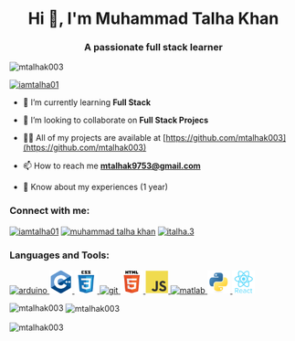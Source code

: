 <h1 align="center">Hi 👋, I'm Muhammad Talha Khan</h1>
<h3 align="center">A passionate full stack learner</h3>

<p align="left"> <img src="https://komarev.com/ghpvc/?username=mtalhak003&label=Profile%20views&color=0e75b6&style=flat" alt="mtalhak003" /> </p>

<p align="left"> <a href="https://twitter.com/iamtalha01" target="blank"><img src="https://img.shields.io/twitter/follow/iamtalha01?logo=twitter&style=for-the-badge" alt="iamtalha01" /></a> </p>

- 🌱 I’m currently learning **Full Stack**

- 👯 I’m looking to collaborate on **Full Stack Projecs**

- 👨‍💻 All of my projects are available at [https://github.com/mtalhak003](https://github.com/mtalhak003)

- 📫 How to reach me **mtalhak9753@gmail.com**

- 📄 Know about my experiences (1 year)

<h3 align="left">Connect with me:</h3>
<p align="left">
<a href="https://twitter.com/iamtalha01" target="blank"><img align="center" src="https://raw.githubusercontent.com/rahuldkjain/github-profile-readme-generator/master/src/images/icons/Social/twitter.svg" alt="iamtalha01" height="30" width="40" /></a>
<a href="https://linkedin.com/in/muhammad talha khan" target="blank"><img align="center" src="https://raw.githubusercontent.com/rahuldkjain/github-profile-readme-generator/master/src/images/icons/Social/linked-in-alt.svg" alt="muhammad talha khan" height="30" width="40" /></a>
<a href="https://instagram.com/italha.3" target="blank"><img align="center" src="https://raw.githubusercontent.com/rahuldkjain/github-profile-readme-generator/master/src/images/icons/Social/instagram.svg" alt="italha.3" height="30" width="40" /></a>
</p>

<h3 align="left">Languages and Tools:</h3>
<p align="left"> <a href="https://www.arduino.cc/" target="_blank" rel="noreferrer"> <img src="https://cdn.worldvectorlogo.com/logos/arduino-1.svg" alt="arduino" width="40" height="40"/> </a> <a href="https://www.w3schools.com/cpp/" target="_blank" rel="noreferrer"> <img src="https://raw.githubusercontent.com/devicons/devicon/master/icons/cplusplus/cplusplus-original.svg" alt="cplusplus" width="40" height="40"/> </a> <a href="https://www.w3schools.com/css/" target="_blank" rel="noreferrer"> <img src="https://raw.githubusercontent.com/devicons/devicon/master/icons/css3/css3-original-wordmark.svg" alt="css3" width="40" height="40"/> </a> <a href="https://git-scm.com/" target="_blank" rel="noreferrer"> <img src="https://www.vectorlogo.zone/logos/git-scm/git-scm-icon.svg" alt="git" width="40" height="40"/> </a> <a href="https://www.w3.org/html/" target="_blank" rel="noreferrer"> <img src="https://raw.githubusercontent.com/devicons/devicon/master/icons/html5/html5-original-wordmark.svg" alt="html5" width="40" height="40"/> </a> <a href="https://developer.mozilla.org/en-US/docs/Web/JavaScript" target="_blank" rel="noreferrer"> <img src="https://raw.githubusercontent.com/devicons/devicon/master/icons/javascript/javascript-original.svg" alt="javascript" width="40" height="40"/> </a> <a href="https://www.mathworks.com/" target="_blank" rel="noreferrer"> <img src="https://upload.wikimedia.org/wikipedia/commons/2/21/Matlab_Logo.png" alt="matlab" width="40" height="40"/> </a> <a href="https://www.python.org" target="_blank" rel="noreferrer"> <img src="https://raw.githubusercontent.com/devicons/devicon/master/icons/python/python-original.svg" alt="python" width="40" height="40"/> </a> <a href="https://reactjs.org/" target="_blank" rel="noreferrer"> <img src="https://raw.githubusercontent.com/devicons/devicon/master/icons/react/react-original-wordmark.svg" alt="react" width="40" height="40"/> </a> </p>

<p><img align="left" src="https://github-readme-stats.vercel.app/api/top-langs?username=mtalhak003&show_icons=true&locale=en&layout=compact" alt="mtalhak003" /></p>

<p>&nbsp;<img align="center" src="https://github-readme-stats.vercel.app/api?username=mtalhak003&show_icons=true&locale=en" alt="mtalhak003" /></p>

<p><img align="center" src="https://github-readme-streak-stats.herokuapp.com/?user=mtalhak003&" alt="mtalhak003" /></p>
